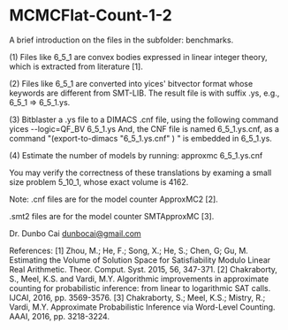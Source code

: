 # MCMCFlat-Count-1-2

A brief introduction on the files in the subfolder: benchmarks.

(1) Files like 6_5_1 are convex bodies expressed in linear integer theory, which is extracted from literature [1].

(2) Files like 6_5_1 are converted into yices' bitvector format whose keywords are different from SMT-LIB. The result file is with suffix .ys, e.g., 6_5_1 => 6_5_1.ys.
 
(3) Bitblaster a .ys file to a DIMACS .cnf file, using the following command
yices  --logic=QF_BV  6_5_1.ys
And, the CNF file is named 6_5_1.ys.cnf, as a command "(export-to-dimacs "6_5_1.ys.cnf" ) " is embedded in 6_5_1.ys.

(4) Estimate the number of models by running:
approxmc 6_5_1.ys.cnf


You may verify the correctness of these translations by examing a small size problem 5_10_1, whose exact volume is 4162.

Note:
.cnf files are for the model counter ApproxMC2 [2].

.smt2 files are for the model counter SMTApproxMC [3].

Dr. Dunbo Cai
dunbocai@gmail.com

References:
[1] Zhou, M.; He, F.; Song, X.; He, S.; Chen, G; Gu, M. Estimating the Volume of Solution Space for Satisfiability Modulo Linear Real Arithmetic. Theor. Comput. Syst. 2015, 56, 347-371.
[2] Chakraborty, S., Meel, K.S. and Vardi, M.Y. Algorithmic improvements in approximate counting for probabilistic inference: from linear to logarithmic SAT calls. IJCAI, 2016, pp. 3569-3576.
[3] Chakraborty, S.; Meel, K.S.; Mistry, R.; Vardi, M.Y. Approximate Probabilistic Inference via Word-Level Counting. AAAI, 2016, pp. 3218-3224.
